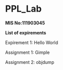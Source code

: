 # PPL_Lab

<b> MIS No:111903045 </b>

<b> List of expirements </b>

Expirement 1: Hello World

Assignment 1: Gimple

Assignment 2: objdump
